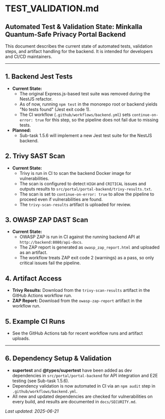 # TEST_VALIDATION.md

## Automated Test & Validation State: Minkalla Quantum-Safe Privacy Portal Backend

This document describes the current state of automated tests, validation steps, and artifact handling for the backend. It is intended for developers and CI/CD maintainers.

---

## 1. Backend Jest Tests
- **Current State:**
  - The original Express.js-based test suite was removed during the NestJS refactor.
  - As of now, running `npm test` in the monorepo root or backend yields "No tests found" (Jest exit code 1).
  - The CI workflow (`.github/workflows/backend.yml`) sets `continue-on-error: true` for this step, so the pipeline does not fail due to missing tests.
- **Planned:**
  - Sub-task 1.5.6 will implement a new Jest test suite for the NestJS backend.

## 2. Trivy SAST Scan
- **Current State:**
  - Trivy is run in CI to scan the backend Docker image for vulnerabilities.
  - The scan is configured to detect `HIGH` and `CRITICAL` issues and outputs results to `src/portal/portal-backend/trivy-results.txt`.
  - The scan is set to `continue-on-error: true` to allow the pipeline to proceed even if vulnerabilities are found.
  - The `trivy-scan-results` artifact is uploaded for review.

## 3. OWASP ZAP DAST Scan
- **Current State:**
  - OWASP ZAP is run in CI against the running backend API at `http://backend:8080/api-docs`.
  - The ZAP report is generated as `owasp_zap_report.html` and uploaded as an artifact.
  - The workflow treats ZAP exit code 2 (warnings) as a pass, so only critical issues fail the pipeline.

## 4. Artifact Access
- **Trivy Results:** Download from the `trivy-scan-results` artifact in the GitHub Actions workflow run.
- **ZAP Report:** Download from the `owasp-zap-report` artifact in the workflow run.

## 5. Example CI Runs
- See the GitHub Actions tab for recent workflow runs and artifact uploads.

---

## 6. Dependency Setup & Validation
- **supertest** and **@types/supertest** have been added as dev dependencies in `src/portal/portal-backend` for API integration and E2E testing (see Sub-task 1.5.6).
- Dependency validation is now automated in CI via an `npm audit` step in `.github/workflows/backend.yml`.
- All new and updated dependencies are checked for vulnerabilities on every build, and results are documented in `docs/SECURITY.md`.

_Last updated: 2025-06-21_
